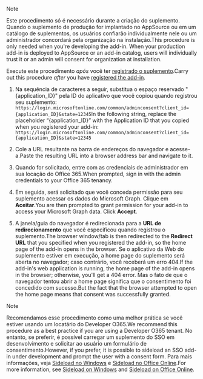 
> [!NOTE]
> <span data-ttu-id="daee0-p101">Este procedimento só é necessário durante a criação do suplemento. Quando o suplemento de produção for implantado no AppSource ou em um catálogo de suplementos, os usuários confiarão individualmente nele ou um administrador concordará pela organização na instalação.</span><span class="sxs-lookup"><span data-stu-id="daee0-p101">This procedure is only needed when you're developing the add-in. When your production add-in is deployed to AppSource or an add-in catalog, users will individually trust it or an admin will consent for organization at installation.</span></span>

<span data-ttu-id="daee0-103">Execute este procedimento *após* você ter [registrado o suplemento](../develop/register-sso-add-in-aad-v2.md).</span><span class="sxs-lookup"><span data-stu-id="daee0-103">Carry out this procedure *after* you have [registered the add-in](../develop/register-sso-add-in-aad-v2.md).</span></span>

1. <span data-ttu-id="daee0-104">Na sequência de caracteres a seguir, substitua o espaço reservado "{application_ID}" pela ID do aplicativo que você copiou quando registrou seu suplemento:  `https://login.microsoftonline.com/common/adminconsent?client_id={application_ID}&state=12345`</span><span class="sxs-lookup"><span data-stu-id="daee0-104">In the following string, replace the placeholder “{application_ID}” with the Application ID that you copied when you registered your add-in:  `https://login.microsoftonline.com/common/adminconsent?client_id={application_ID}&state=12345`</span></span>

1. <span data-ttu-id="daee0-105">Cole a URL resultante na barra de endereços do navegador e acesse-a.</span><span class="sxs-lookup"><span data-stu-id="daee0-105">Paste the resulting URL into a browser address bar and navigate to it.</span></span>

1. <span data-ttu-id="daee0-106">Quando for solicitado, entre com as credenciais de administrador em sua locação do Office 365.</span><span class="sxs-lookup"><span data-stu-id="daee0-106">When prompted, sign in with the admin credentials to your Office 365 tenancy.</span></span>

1. <span data-ttu-id="daee0-p102">Em seguida, será solicitado que você conceda permissão para seu suplemento acessar os dados do Microsoft Graph. Clique em **Aceitar**.</span><span class="sxs-lookup"><span data-stu-id="daee0-p102">You are then prompted to grant permission for your add-in to access your Microsoft Graph data. Click **Accept**.</span></span>

1. <span data-ttu-id="daee0-109">A janela/guia do navegador é redirecionada para a **URL de redirecionamento** que você especificou quando registrou o suplemento.</span><span class="sxs-lookup"><span data-stu-id="daee0-109">The browser window/tab is then redirected to the **Redirect URL** that you specified when you registered the add-in, so the home page of the add-in opens in the browser.</span></span> <span data-ttu-id="daee0-110">Se o aplicativo da Web do suplemento estiver em execução, a home page do suplemento será aberta no navegador; caso contrário, você receberá um erro 404.</span><span class="sxs-lookup"><span data-stu-id="daee0-110">If the add-in's web application is running, the home page of the add-in opens in the browser; otherwise, you'll get a 404 error.</span></span> <span data-ttu-id="daee0-111">Mas o fato de que o navegador tentou abrir a home page significa que o consentimento foi concedido com sucesso.</span><span class="sxs-lookup"><span data-stu-id="daee0-111">But the fact that the browser attempted to open the home page means that consent was successfully granted.</span></span>

>[!NOTE]
><span data-ttu-id="daee0-112">Recomendamos esse procedimento como uma melhor prática se você estiver usando um locatário do Developer O365.</span><span class="sxs-lookup"><span data-stu-id="daee0-112">We recommend this procedure as a best practice if you are using a Developer O365 tenant.</span></span> <span data-ttu-id="daee0-113">No entanto, se preferir, é possível carregar um suplemento do SSO em desenvolvimento e solicitar ao usuário um formulário de consentimento.</span><span class="sxs-lookup"><span data-stu-id="daee0-113">However, if you prefer, it is possible to sideload an SSO add-in under development and prompt the user with a consent form.</span></span> <span data-ttu-id="daee0-114">Para mais informações, veja [Sideload no Windows](https://docs.microsoft.com/office/dev/add-ins/testing/create-a-network-shared-folder-catalog-for-task-pane-and-content-add-ins) e [Sideload no Office Online](https://docs.microsoft.com/office/dev/add-ins/testing/sideload-office-add-ins-for-testing).</span><span class="sxs-lookup"><span data-stu-id="daee0-114">For more information, see [Sideload on Windows](https://docs.microsoft.com/office/dev/add-ins/testing/create-a-network-shared-folder-catalog-for-task-pane-and-content-add-ins) and [Sideload on Office Online](https://docs.microsoft.com/office/dev/add-ins/testing/sideload-office-add-ins-for-testing).</span></span>

